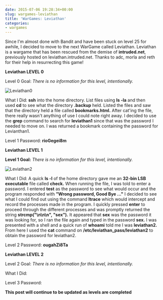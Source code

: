 ```yaml
---
date: 2015-07-06 19:28:34+00:00
slug: wargames-leviathan
title: 'WarGames: Leviathan'
categories:
- wargames
---
```


Since I'm almost done with Bandit and have been stuck on level 25 for awhile, I decided to move to the next WarGame called Leviathan. Leviathan is a wargame that has been rescued from the demise of **intruded.net**, previously hosted on leviathan.intruded.net. Thanks to adc, morla and reth for their help in resurrecting this game!

**Leviathan LEVEL 0**

Level 0 Goal: _There is no information for this level, intentionally._

![Leviathan0](/images/leviathan_images/screen-shot-2015-03-23-at-3-35-32-pm.png)

What I Did: __ssh__ into the home directory. List files using __ls -la__ and then used __cd__ to see what the directory __.backup__ held. Listed the files and saw that the directory held a file called __bookmarks.html.__ After cat'ing the file, there really wasn't anything of use I could note right away. I decided to use the __grep__ command to search for __leviathan1__ since that was the password I needed to move on. I was returned a bookmark containing the password for Levianthan1.

Level 1 Password: __rioGegei8m__

**Leviathan LEVEL 1**

**Level 1 Goal:** _There is no information for this level, intentionally._

![Leviathan2](/images/leviathan_images/screen-shot-2015-03-31-at-12-48-55-pm.png)

What I Did: A quick __ls -l__ of the home directory gave me an __32-bin LSB executable__ file called __check.__ When running the file, I was told to enter a password. I entered __test__ as the password to see what would occur and the program responded with __"Wrong password, Good Bye ..."__ I decided to see what I could find out using the command __ltrace__ which would intercept and record the processes made in the program. I quickly pressed __enter__ to proceed through the different processes and was promptly returned the string __strcmp("\n\n\n", "sex").__ It appeared that __sex__ was the password it was looking for, so I ran the file again and typed in the password __sex.__ I was presented with a shell and a quick run of __whoami__ told me I was __leviathan2.__ From here I used the __cat__ command on __/etc/leviathan_pass/leviathan2__ to obtain the password for leviathan2.

Level 2 Password: **ougahZi8Ta**

**Leviathan LEVEL 2**

Level 2 Goal: _There is no information for this level, intentionally._

What I Did:

Level 3 Password:

**This post will continue to be updated as levels are completed**
